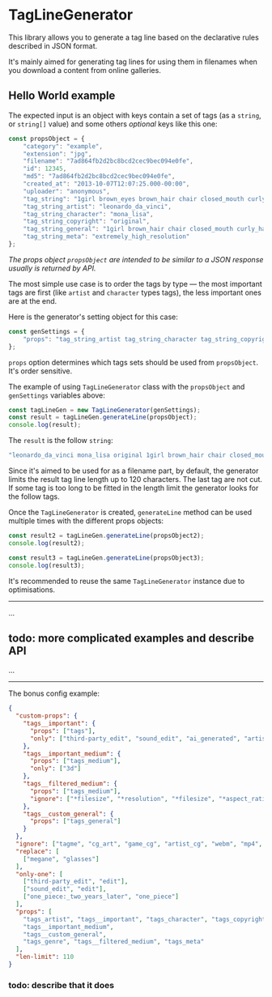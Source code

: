 # TagLineGenerator

This library allows you to generate a tag line based on the declarative rules described in JSON format.

It's mainly aimed for generating tag lines for using them in filenames when you download a content from online galleries.

## Hello World example

The expected input is an object with keys contain a set of tags (as a `string`, or `string[]` value) and some others _optional_ keys like this one:

```js
const propsObject = {    
    "category": "example",
    "extension": "jpg",
    "filename": "7ad864fb2d2bc8bcd2cec9bec094e0fe",
    "id": 12345,
    "md5": "7ad864fb2d2bc8bcd2cec9bec094e0fe",
    "created_at": "2013-10-07T12:07:25.000-00:00",
    "uploader": "anonymous",
    "tag_string": "1girl brown_eyes brown_hair chair closed_mouth curly_hair dress extremely_high_resolution female grey_dress leonardo_da_vinci long_dress long_hair long_sleeves looking_at_viewer mona_lisa original sitting smile solo upper_body",
    "tag_string_artist": "leonardo_da_vinci",
    "tag_string_character": "mona_lisa",
    "tag_string_copyright": "original",
    "tag_string_general": "1girl brown_hair chair closed_mouth curly_hair dress female grey_dress long_dress long_hair long_sleeves looking_at_viewer sitting smile solo upper_body brown_eyes",
    "tag_string_meta": "extremely_high_resolution"
};
```

_The props object `propsObject` are intended to be similar to a JSON response usually is returned by API._

The most simple use case is to order the tags by type — the most important tags are first (like `artist` and `character` types tags),
the less important ones are at the end.

Here is the generator's setting object for this case:
```js
const genSettings = {
    "props": "tag_string_artist tag_string_character tag_string_copyright tag_string_general tag_string_meta"
};
```

`props` option determines which tags sets should be used from `propsObject`. It's order sensitive.

The example of using `TagLineGenerator` class with the `propsObject` and `genSettings` variables above:

```js
const tagLineGen = new TagLineGenerator(genSettings);
const result = tagLineGen.generateLine(propsObject);
console.log(result);
```

The `result` is the follow `string`:
```js
"leonardo_da_vinci mona_lisa original 1girl brown_hair chair closed_mouth curly_hair dress female grey_dress long_dress"
```

Since it's aimed to be used for as a filename part, by default, the generator limits the result tag line length up to 120 characters.
The last tag are not cut. If some tag is too long to be fitted in the length limit the generator looks for the follow tags.

Once the `TagLineGenerator` is created, `generateLine` method can be used multiple times with the different props objects:

```js
const result2 = tagLineGen.generateLine(propsObject2);
console.log(result2);

const result3 = tagLineGen.generateLine(propsObject3);
console.log(result3);
```

It's recommended to reuse the same `TagLineGenerator` instance due to optimisations.

---



...

## todo: more complicated examples and describe API

...




---

The bonus config example:
```json
{
  "custom-props": {
    "tags__important": {
      "props": ["tags"],
      "only": ["third-party_edit", "sound_edit", "ai_generated", "artist_request"]
    },
    "tags__important_medium": {
      "props": ["tags_medium"],
      "only": ["3d"]
    },
    "tags__filtered_medium": {
      "props": ["tags_medium"],
      "ignore": ["*filesize", "*resolution", "*filesize", "*aspect_ratio", "hd", "fhd"]
    },
    "tags__custom_general": {
      "props": ["tags_general"]
    }
  },
  "ignore": ["tagme", "cg_art", "game_cg", "artist_cg", "webm", "mp4", "video", "animated"],
  "replace": [
    ["megane", "glasses"]
  ],
  "only-one": [
    ["third-party_edit", "edit"],
    ["sound_edit", "edit"],
    ["one_piece:_two_years_later", "one_piece"]
  ],
  "props": [
    "tags_artist", "tags__important", "tags_character", "tags_copyright", "tags_studio",
    "tags__important_medium",
    "tags__custom_general",
    "tags_genre", "tags__filtered_medium", "tags_meta"
  ],
  "len-limit": 110
}
```



### todo: describe that it does
